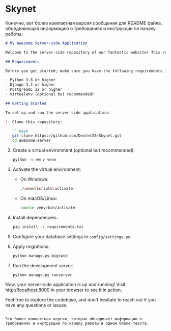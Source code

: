 # Skynet

Конечно, вот более компактная версия сообщения для README файла, объединяющая информацию о требованиях и инструкции по началу работы:

```markdown
# My Awesome Server-side Application

Welcome to the server-side repository of our fantastic website! This repository contains the server logic and functionality that powers our web application.

## Requirements

Before you get started, make sure you have the following requirements installed on your system:

- Python 3.8 or higher
- Django 3.2 or higher
- PostgreSQL 12 or higher
- Virtualenv (optional but recommended)

## Getting Started

To set up and run the server-side application:

1. Clone this repository:

   ```bash
   git clone https://github.com/DexterXS/Skynet.git
   cd awesome-server
   ```

2. Create a virtual environment (optional but recommended):

   ```bash
   python -m venv venv
   ```

3. Activate the virtual environment:

   - On Windows:

     ```bash
     .\venv\Scripts\activate
     ```

   - On macOS/Linux:

     ```bash
     source venv/bin/activate
     ```

4. Install dependencies:

   ```bash
   pip install -r requirements.txt
   ```

5. Configure your database settings in `config/settings.py`.

6. Apply migrations:

   ```bash
   python manage.py migrate
   ```

7. Run the development server:

   ```bash
   python manage.py runserver
   ```

Now, your server-side application is up and running! Visit [http://localhost:8000](http://localhost:8000) in your browser to see it in action.

Feel free to explore the codebase, and don't hesitate to reach out if you have any questions or issues.
```

Это более компактная версия, которая объединяет информацию о требованиях и инструкции по началу работы в одном блоке текста.
